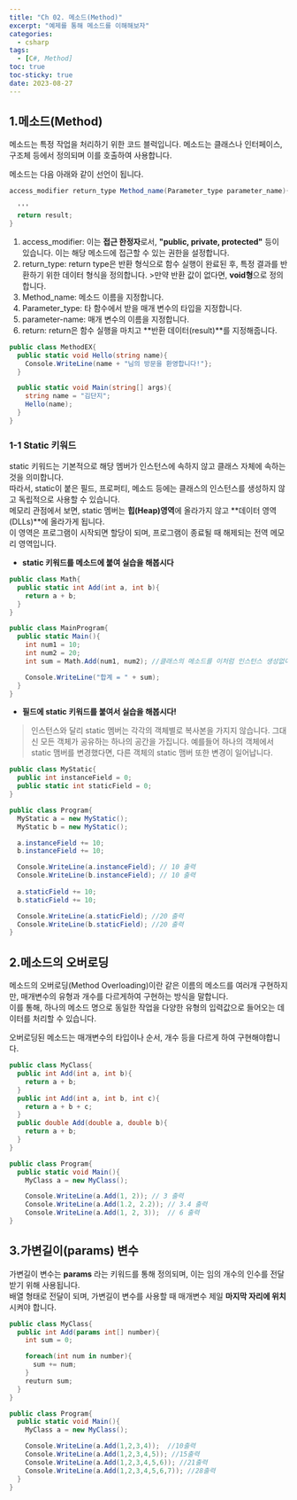 ```yaml
---
title: "Ch 02. 메소드(Method)"
excerpt: "예제를 통해 메소드를 이해해보자"
categories:
  - csharp
tags:
  - [C#, Method]
toc: true
toc-sticky: true
date: 2023-08-27
---
```


## 1.메소드(Method)
메소드는 특정 작업을 처리하기 위한 코드 블럭입니다. 메소드는 클래스나 인터페이스, 구조체 등에서 정의되며 이를 호출하여 사용합니다.  

메소드는 다음 아래와 같이 선언이 됩니다.
```csharp
access_modifier return_type Method_name(Parameter_type parameter_name){

  '''
  return result; 
}
```
1. access_modifier: 이는 **접근 한정자**로서, **"public, private, protected"** 등이 있습니다. 이는 해당 메소드에 접근할 수 있는 권한을 설정합니다.
2. return_type: return type은 반환 형식으로 함수 실행이 완료된 후, 특정 결과를 반환하기 위한 데이터 형식을 정의합니다. >만약 반환 값이 없다면, **void형**으로 정의합니다.
3. Method_name: 메소드 이름을 지정합니다.
4. Parameter_type: 타 함수에서 받을 매개 변수의 타입을 지정합니다.
5. parameter-name: 매개 변수의 이름을 지정합니다.
6. return: return은 함수 실행을 마치고 **반환 데이터(result)**를 지정해줍니다.


```csharp
public class MethodEX{
  public static void Hello(string name){
    Console.WriteLine(name + "님의 방문을 환영합니다!"};
  }

  public static void Main(string[] args){
    string name = "김단지";
    Hello(name);
  }
}
```

  
### 1-1 Static 키워드
static 키워드는 기본적으로 해당 멤버가 인스턴스에 속하지 않고 클래스 자체에 속하는 것을 의미합니다.  
따라서, static이 붙은 필드, 프로퍼티, 메소드 등에는 클래스의 인스턴스를 생성하지 않고 독립적으로 사용할 수 있습니다.  
메모리 관점에서 보면, static 멤버는 **힙(Heap)영역**에 올라가지 않고 **데이터 영역(DLLs)**에 올라가게 됩니다.  
이 영역은 프로그램이 시작되면 할당이 되며, 프로그램이 종료될 때 해제되는 전역 메모리 영역입니다.  


- **static 키워드를 메소드에 붙여 실습을 해봅시다**  

```csharp
public class Math{
  public static int Add(int a, int b){
    return a + b;
  }
}

public class MainProgram{
  public static Main(){
    int num1 = 10;
    int num2 = 20;
    int sum = Math.Add(num1, num2); //클래스의 메소드를 이처럼 인스턴스 생성없이 독립적으로 사용 가능하다!

    Console.WriteLine("합계 = " + sum);
  }
}
```
  
- **필드에 static 키워드를 붙여서 실습을 해봅시다!**
> 인스턴스와 달리 static 멤버는 각각의 객체별로 복사본을 가지지 않습니다. 그대신 모든 객체가 공유하는 하나의 공간을 가집니다.
> 예를들어 하나의 객체에서 static 맴버를 변경했다면, 다른 객체의 static 맴버 또한 변경이 일어납니다.
  
```csharp
public class MyStatic{
  public int instanceField = 0;
  public static int staticField = 0;
}

public class Program{
  MyStatic a = new MyStatic();
  MyStatic b = new MyStatic();

  a.instanceField += 10;
  b.instanceField += 10;

  Console.WriteLine(a.instanceField); // 10 출력
  Console.WriteLine(b.instanceField); // 10 출력
  
  a.staticField += 10;
  b.staticField += 10;

  Console.WriteLine(a.staticField); //20 출력
  Console.WriteLine(b.staticField); //20 출력
}

```
  
## 2.메소드의 오버로딩
메소드의 오버로딩(Method Overloading)이란 같은 이름의 메소드를 여러개 구현하지만, 매개변수의 유형과 개수를 다르게하여 구현하는 방식을 말합니다.  
이를 통해, 하나의 메소드 명으로 동일한 작업을 다양한 유형의 입력값으로 들어오는 데이터를 처리할 수 있습니다.  

오버로딩된 메소드는 매개변수의 타입이나 순서, 개수 등을 다르게 하여 구현해야합니다.  


```csharp
public class MyClass{
  public int Add(int a, int b){
    return a + b;
  }
  public int Add(int a, int b, int c){
    return a + b + c;
  }
  public double Add(double a, double b){
    return a + b;
  }
}

public class Program{
  public static void Main(){
    MyClass a = new MyClass();

    Console.WriteLine(a.Add(1, 2)); // 3 출력
    Console.WriteLine(a.Add(1.2, 2.2)); // 3.4 출력
    Console.WriteLine(a.Add(1, 2, 3));  // 6 출력
}
```

## 3.가변길이(params) 변수
가변길이 변수는 **params** 라는 키워드를 통해 정의되며, 이는 임의 개수의 인수를 전달 받기 위해 사용됩니다.  
배열 형태로 전달이 되며, 가변길이 변수를 사용할 때 매개변수 제일 **마지막 자리에 위치**시켜야 합니다.  


```csharp
public class MyClass{
  public int Add(params int[] number){
    int sum = 0;

    foreach(int num in number){
      sum += num;
    }
    reuturn sum;
  } 
}

public class Program{
  public static void Main(){
    MyClass a = new MyClass();

    Console.WriteLine(a.Add(1,2,3,4));  //10출력
    Console.WriteLine(a.Add(1,2,3,4,5)); //15출력
    Console.WriteLine(a.Add(1,2,3,4,5,6)); //21출력
    Console.WriteLine(a.Add(1,2,3,4,5,6,7)); //28출력
  }
}
```
